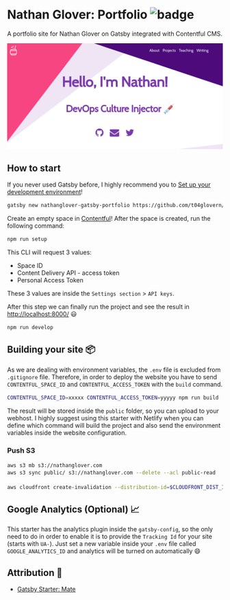 # Nathan Glover: Portfolio ![badge](https://codebuild.us-east-1.amazonaws.com/badges?uuid=eyJlbmNyeXB0ZWREYXRhIjoiZDZmem90SG9qYU91cjkzWFJVU0hVdkgyaG5JWktmdnh4NGV1SUVKNXBaeVR1TTZiMGNsblJRVkdpNXdzZlJjWmtFWEZyOWpEUlNBcnRFOUJqWDBjakU0PSIsIml2UGFyYW1ldGVyU3BlYyI6ImZPd1lOS2F5REo1ZGVjZHMiLCJtYXRlcmlhbFNldFNlcmlhbCI6MX0%3D&branch=master)

A portfolio site for Nathan Glover on Gatsby integrated with Contentful CMS.

![Nathan Glover](media/nathanglover.com-about.png)

## How to start

If you never used Gatsby before, I highly recommend you to [Set up your development environment](https://www.gatsbyjs.org/tutorial/part-zero/)!

```bash
gatsby new nathanglover-gatsby-portfolio https://github.com/t04glovern/nathanglover-gatsby-portfolio
```

Create an empty space in [Contentful](https://www.contentful.com/)! After the space is created, run the following command:

```bash
npm run setup
```

This CLI will request 3 values:

- Space ID
- Content Delivery API - access token
- Personal Access Token

These 3 values are inside the `Settings section` > `API keys`.

After this step we can finally run the project and see the result in [http://localhost:8000/](http://localhost:8000/) 😃

```bash
npm run develop
```

## Building your site 📦

As we are dealing with environment variables, the `.env` file is excluded from `.gitignore` file. Therefore, in order to deploy the website you have to send `CONTENTFUL_SPACE_ID` and `CONTENTFUL_ACCESS_TOKEN` with the `build` command.

```bash
CONTENTFUL_SPACE_ID=xxxxx CONTENTFUL_ACCESS_TOKEN=yyyyy npm run build
```

The result will be stored inside the `public` folder, so you can upload to your webhost. I highly suggest using this starter with Netlify when you can define which command will build the project and also send the environment variables inside the website configuration.

### Push S3

```bash
aws s3 mb s3://nathanglover.com
aws s3 sync public/ s3://nathanglover.com --delete --acl public-read

aws cloudfront create-invalidation --distribution-id=$CLOUDFRONT_DIST_ID --paths "/*"
```

## Google Analytics (Optional) 📈

This starter has the analytics plugin inside the `gatsby-config`, so the only need to do in order to enable it is to provide the `Tracking Id` for your site (starts with `UA-`). Just set a new variable inside your `.env` file called `GOOGLE_ANALYTICS_ID` and analytics will be turned on automatically 😄

## Attribution 📝

- [Gatsby Starter: Mate](https://github.com/EmaSuriano/gatsby-starter-mate)
